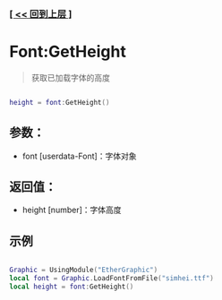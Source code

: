 ### [[ << 回到上层 ]](README.md)

# Font:GetHeight

> 获取已加载字体的高度

```lua

height = font:GetHeight()

```

## 参数：

+ font [userdata-Font]：字体对象

## 返回值：

+ height [number]：字体高度

## 示例

```lua

Graphic = UsingModule("EtherGraphic")
local font = Graphic.LoadFontFromFile("simhei.ttf")
local height = font:GetHeight()

```